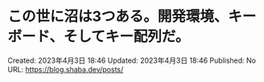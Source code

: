 # この世に沼は3つある。開発環境、キーボード、そしてキー配列だ。

Created: 2023年4月3日 18:46
Updated: 2023年4月3日 18:46
Published: No
URL: https://blog.shaba.dev/posts/